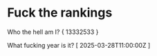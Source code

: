 # Fuck the rankings

Who the hell am I?
{ 13332533 }

What fucking year is it?
[ 2025-03-28T11:00:00Z ]
